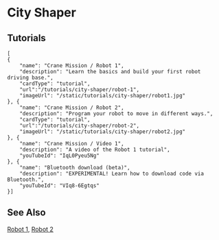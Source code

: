# City Shaper

## Tutorials

```codecard
[
{
    "name": "Crane Mission / Robot 1",
    "description": "Learn the basics and build your first robot driving base.",
    "cardType": "tutorial",
    "url":"/tutorials/city-shaper/robot-1",
    "imageUrl": "/static/tutorials/city-shaper/robot1.jpg"
}, {
    "name": "Crane Mission / Robot 2",
    "description": "Program your robot to move in different ways.",
    "cardType": "tutorial",
    "url":"/tutorials/city-shaper/robot-2",
    "imageUrl": "/static/tutorials/city-shaper/robot2.jpg"
}, {
    "name": "Crane Mission / Video 1",
    "description": "A video of the Robot 1 tutorial",
    "youTubeId": "IqL0Pyeu5Ng"
}, {
    "name": "Bluetooth download (beta)",
    "description": "EXPERIMENTAL! Learn how to download code via Bluetooth.",
    "youTubeId": "VIq8-6Egtqs"
}]
```

## See Also

[Robot 1](/tutorials/city-shaper/robot-1),
[Robot 2](/tutorials/city-shaper/robot-2)

